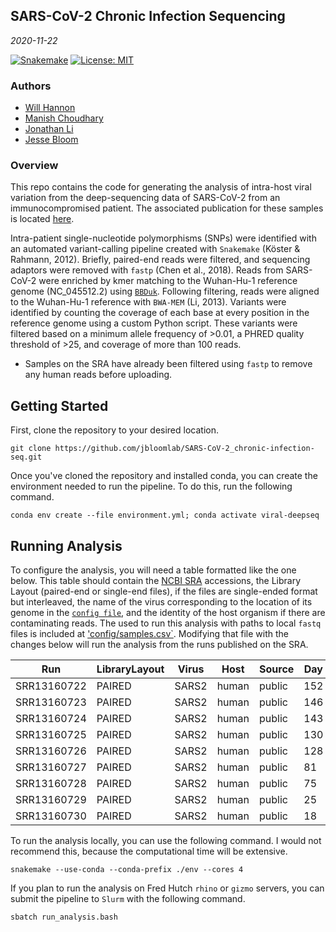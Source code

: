 ## SARS-CoV-2 Chronic Infection Sequencing
*2020-11-22*

[![Snakemake](https://img.shields.io/badge/snakemake-≥5.17-brightgreen.svg)](https://snakemake.bitbucket.io)
[![License: MIT](https://img.shields.io/badge/License-MIT-yellow.svg)](https://opensource.org/licenses/MIT)

### Authors

* [Will Hannon](https://www.linkedin.com/in/williamhannon/)
* [Manish Choudhary](https://jonathanlilab.bwh.harvard.edu/)
* [Jonathan Li](https://jonathanlilab.bwh.harvard.edu/)
* [Jesse Bloom](https://www.fredhutch.org/en/faculty-lab-directory/bloom-jesse.html)

### Overview

This repo contains the code for generating the analysis of intra-host viral variation from the deep-sequencing data of SARS-CoV-2 from an immunocompromised patient. The associated publication for these samples is located [here](https://www.nejm.org/doi/full/10.1056/NEJMc2031364).

Intra-patient single-nucleotide polymorphisms (SNPs) were identified with an automated variant-calling pipeline created with `Snakemake` (Köster & Rahmann, 2012). Briefly, paired-end reads were filtered, and sequencing adaptors were removed with `fastp` (Chen et al., 2018). Reads from SARS-CoV-2 were enriched by kmer matching to the Wuhan-Hu-1 reference genome (NC_045512.2) using [`BBDuk`](https://jgi.doe.gov/data-and-tools/bbtools/bb-tools-user-guide/). Following filtering, reads were aligned to the Wuhan-Hu-1 reference with `BWA-MEM` (Li, 2013). Variants were identified by counting the coverage of each base at every position in the reference genome using a custom Python script. These variants were filtered based on a minimum allele frequency of >0.01, a PHRED quality threshold of >25, and coverage of more than 100 reads.

 * Samples on the SRA have already been filtered using `fastp` to remove any human reads before uploading.
 
## Getting Started 

First, clone the repository to your desired location. 

```
git clone https://github.com/jbloomlab/SARS-CoV-2_chronic-infection-seq.git 
```

Once you've cloned the repository and installed conda, you can create the environment needed to run the pipeline. To do this, run the following command. 

```
conda env create --file environment.yml; conda activate viral-deepseq
```

## Running Analysis

To configure the analysis, you will need a table formatted like the one below. This table should contain the [NCBI SRA](https://www.ncbi.nlm.nih.gov/sra) accessions, the Library Layout (paired-end or single-end files), if the files are single-ended format but interleaved, the name of the virus corresponding to the location of its genome in the [`config file`](/config/config.yml), and the identity of the host organism if there are contaminating reads. The used to run this analysis with paths to local `fastq` files is included at ['config/samples.csv`](config/samples.csv). Modifying that file with the changes below will run the analysis from the runs published on the SRA. 

| Run         | LibraryLayout | Virus | Host  | Source | Day |
|-------------|---------------|-------|-------|--------|-----|
| SRR13160722 | PAIRED        | SARS2 | human | public | 152 |
| SRR13160723 | PAIRED        | SARS2 | human | public | 146 |
| SRR13160724 | PAIRED        | SARS2 | human | public | 143 |
| SRR13160725 | PAIRED        | SARS2 | human | public | 130 |
| SRR13160726 | PAIRED        | SARS2 | human | public | 128 |
| SRR13160727 | PAIRED        | SARS2 | human | public | 81  |
| SRR13160728 | PAIRED        | SARS2 | human | public | 75  |
| SRR13160729 | PAIRED        | SARS2 | human | public | 25  |
| SRR13160730 | PAIRED        | SARS2 | human | public | 18  |

To run the analysis locally, you can use the following command. I would not recommend this, because the computational time will be extensive. 

```
snakemake --use-conda --conda-prefix ./env --cores 4
```

If you plan to run the analysis on Fred Hutch `rhino` or `gizmo` servers, you can submit the pipeline to `Slurm` with the following command. 

```
sbatch run_analysis.bash
```



